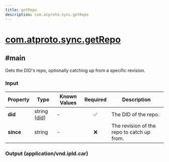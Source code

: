 ```yaml
---
title: getRepo
description: com.atproto.sync.getRepo
---
```


# [com.atproto.sync.getRepo](https://github.com/myConsciousness/atproto.dart/blob/main/lexicons/com/atproto/sync/getRepo.json)

## #main

Gets the DID's repo, optionally catching up from a specific revision.

### Input

| Property | Type | Known Values | Required | Description |
| --- | --- | --- | :---: | --- |
| **did** | string ([did](https://atproto.com/specs/did)) | - | ✅ | The DID of the repo. |
| **since** | string | - | ❌ | The revision of the repo to catch up from. |

### Output (application/vnd.ipld.car)
